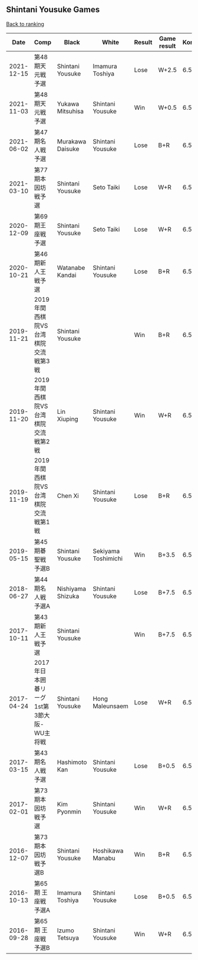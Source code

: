 ## Shintani Yousuke Games

[Back to ranking](../../index.md)




| **Date** | **Comp** | **Black** | **White** | **Result** | **Game result** | **Komi** | **Rating** | **Diff** | 
| --- | --- | --- | --- | --- | --- | --- | --- | --- |
| 2021-12-15 | 第48期天元戦予選 | Shintani Yousuke | Imamura Toshiya | Lose | W+2.5 | 6.5 | 2581 | -276 | 
| 2021-11-03 | 第48期天元戦予選 | Yukawa Mitsuhisa | Shintani Yousuke | Win | W+0.5 | 6.5 | 2857 | 2857 | 
| 2021-06-02 | 第47期名人戦予選 | Murakawa Daisuke | Shintani Yousuke | Lose | B+R | 6.5 | missing | 0 | 
| 2021-03-10 | 第77期本因坊戦予選 | Shintani Yousuke | Seto Taiki | Lose | W+R | 6.5 | missing | 0 | 
| 2020-12-09 | 第69期王座戦予選 | Shintani Yousuke | Seto Taiki | Lose | W+R | 6.5 | missing | -2875 | 
| 2020-10-21 | 第46期新人王戦予選 | Watanabe Kandai | Shintani Yousuke | Lose | B+R | 6.5 | 2875 | 229 | 
| 2019-11-21 | 2019年関西棋院VS台湾棋院交流戦第3戦 | Shintani Yousuke |  | Win | B+R | 6.5 | 2646 | 84 | 
| 2019-11-20 | 2019年関西棋院VS台湾棋院交流戦第2戦 | Lin Xiuping | Shintani Yousuke | Win | W+R | 6.5 | 2562 | 2562 | 
| 2019-11-19 | 2019年関西棋院VS台湾棋院交流戦第1戦 | Chen Xi | Shintani Yousuke | Lose | B+R | 6.5 | missing | 0 | 
| 2019-05-15 | 第45期碁聖戦予選B | Shintani Yousuke | Sekiyama Toshimichi | Win | B+3.5 | 6.5 | missing | 0 | 
| 2018-06-27 | 第44期名人戦予選A | Nishiyama Shizuka | Shintani Yousuke | Lose | B+7.5 | 6.5 | missing | 0 | 
| 2017-10-11 | 第43期新人王戦予選 | Shintani Yousuke |  | Win | B+7.5 | 6.5 | missing | 0 | 
| 2017-04-24 | 2017年日本囲碁リーグ1st第3節大阪-WU主将戦 | Shintani Yousuke | Hong Maleunsaem | Lose | W+R | 6.5 | missing | 0 | 
| 2017-03-15 | 第43期名人戦予選 | Hashimoto Kan | Shintani Yousuke | Lose | B+0.5 | 6.5 | missing | 0 | 
| 2017-02-01 | 第73期本因坊戦予選 | Kim Pyonmin | Shintani Yousuke | Win | W+R | 6.5 | missing | 0 | 
| 2016-12-07 | 第73期本因坊戦予選B | Shintani Yousuke | Hoshikawa Manabu | Win | B+R | 6.5 | missing | 0 | 
| 2016-10-13 | 第65期 王座戦 予選A | Imamura Toshiya | Shintani Yousuke | Lose | B+0.5 | 6.5 | missing | 0 | 
| 2016-09-28 | 第65期 王座戦 予選B | Izumo Tetsuya | Shintani Yousuke | Win | W+R | 6.5 | missing | missing |




